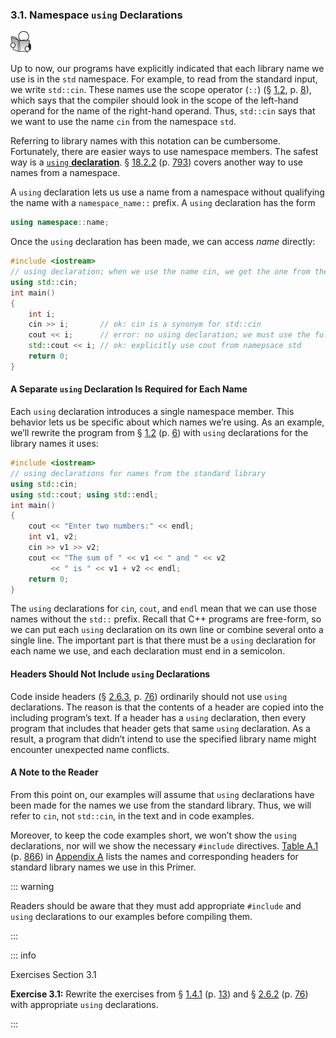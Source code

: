 <h3 id="filepos638596">3.1. Namespace <code>using</code> Declarations</h3>
<img alt="Image" src="/images/00009.jpg"/>
<p>Up to now, our programs have explicitly indicated that each library name we use is in the <code>std</code> namespace. For example, to read from the standard input, we write <code>std::cin</code>. These names use the scope operator (<code>::</code>) (§ <a href="012-1.2._a_first_look_at_inputoutput.html#filepos136281">1.2</a>, p. <a href="012-1.2._a_first_look_at_inputoutput.html#filepos136281">8</a>), which says that the compiler should look in the scope of the left-hand operand for the name of the right-hand operand. Thus, <code>std::cin</code> says that we want to use the name <code>cin</code> from the namespace <code>std</code>.</p>
<p>Referring to library names with this notation can be cumbersome. Fortunately, there are easier ways to use namespace members. The safest way is a <a href="037-defined_terms.html#filepos988578" id="filepos639991"><code>using</code>
<strong>declaration</strong></a>. § <a href="172-18.2._namespaces.html#filepos4964533">18.2.2</a> (p. <a href="172-18.2._namespaces.html#filepos4964533">793</a>) covers another way to use names from a namespace.</p>
<p>A <code>using</code> declaration lets us use a name from a namespace without qualifying the name with a <code>namespace_name::</code> prefix. A <code>using</code> declaration has the form</p>

```c++
using namespace::name;
```

<p>Once the <code>using</code> declaration has been made, we can access <em>name</em> directly:</p>

```c++
#include <iostream>
// using declaration; when we use the name cin, we get the one from the namespace std
using std::cin;
int main()
{
    int i;
    cin >> i;       // ok: cin is a synonym for std::cin
    cout << i;      // error: no using declaration; we must use the full name
    std::cout << i; // ok: explicitly use cout from namepsace std
    return 0;
}
```

<h4>A Separate <code>using</code> Declaration Is Required for Each Name</h4>
<p>Each <code>using</code> declaration introduces a single namespace member. This behavior lets us be specific about which names we’re using. As an example, we’ll rewrite the program from § <a href="012-1.2._a_first_look_at_inputoutput.html#filepos136281">1.2</a> (p. <a href="012-1.2._a_first_look_at_inputoutput.html#filepos136281">6</a>) with <code>using</code> declarations for the library names it uses:</p>
<p><a id="filepos643966"></a></p>

```c++
#include <iostream>
// using declarations for names from the standard library
using std::cin;
using std::cout; using std::endl;
int main()
{
    cout << "Enter two numbers:" << endl;
    int v1, v2;
    cin >> v1 >> v2;
    cout << "The sum of " << v1 << " and " << v2
         << " is " << v1 + v2 << endl;
    return 0;
}
```

<p>The <code>using</code> declarations for <code>cin</code>, <code>cout</code>, and <code>endl</code> mean that we can use those names without the <code>std::</code> prefix. Recall that C++ programs are free-form, so we can put each <code>using</code> declaration on its own line or combine several onto a single line. The important part is that there must be a <code>using</code> declaration for each name we use, and each declaration must end in a semicolon.</p>
<h4>Headers Should Not Include <code>using</code> Declarations</h4>
<p>Code inside headers (§ <a href="026-2.6._defining_our_own_data_structures.html#filepos600691">2.6.3</a>, p. <a href="026-2.6._defining_our_own_data_structures.html#filepos600691">76</a>) ordinarily should not use <code>using</code> declarations. The reason is that the contents of a header are copied into the including program’s text. If a header has a <code>using</code> declaration, then every program that includes that header gets that same <code>using</code> declaration. As a result, a program that didn’t intend to use the specified library name might encounter unexpected name conflicts.</p>
<h4>A Note to the Reader</h4>
<p>From this point on, our examples will assume that <code>using</code> declarations have been made for the names we use from the standard library. Thus, we will refer to <code>cin</code>, not <code>std::cin</code>, in the text and in code examples.</p>
<p>Moreover, to keep the code examples short, we won’t show the <code>using</code> declarations, nor will we show the necessary <code>#include</code> directives. <a href="188-a.1._library_names_and_headers.html#filepos5414114">Table A.1</a> (p. <a href="188-a.1._library_names_and_headers.html#filepos5414114">866</a>) in <a href="187-appendix_a._the_library.html#filepos5411866">Appendix A</a> lists the names and corresponding headers for standard library names we use in this Primer.</p>

::: warning
<p>Readers should be aware that they must add appropriate <code>#include</code> and <code>using</code> declarations to our examples before compiling them.</p>
:::

::: info
<p>Exercises Section 3.1</p>
<p><strong>Exercise 3.1:</strong> Rewrite the exercises from § <a href="014-1.4._flow_of_control.html#filepos166704">1.4.1</a> (p. <a href="014-1.4._flow_of_control.html#filepos166704">13</a>) and § <a href="026-2.6._defining_our_own_data_structures.html#filepos586875">2.6.2</a> (p. <a href="026-2.6._defining_our_own_data_structures.html#filepos586875">76</a>) with appropriate <code>using</code> declarations.</p>
:::
